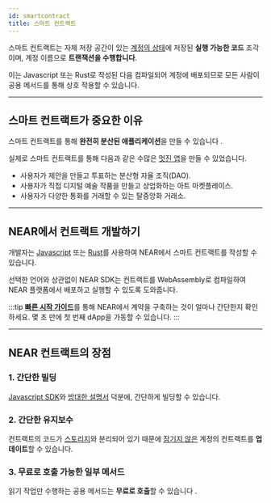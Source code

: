 ```yaml
---
id: smartcontract
title: 스마트 컨트랙트
---
```


스마트 컨트랙트는 자체 저장 공간이 있는 [계정의 상태](./state.md)에 저장된 **실행 가능한 코드** 조각이며, 계정 이름으로 **트랜잭션을 수행합니다**.

이는 Javascript 또는 Rust로 작성된 다음 컴파일되어 계정에 배포되므로 모든 사람이 공용 메서드를 통해 상호 작용할 수 있습니다.

---

## 스마트 컨트랙트가 중요한 이유
스마트 컨트랙트를 통해 **완전히 분산된 애플리케이션**을 만들 수 있습니다 .

실제로 스마트 컨트랙트를 통해 다음과 같은 수많은 [멋진 앱](https://awesomenear.com)을 만들 수 있었습니다.

- 사용자가 제안을 만들고 투표하는 분산형 자율 조직(DAO).
- 사용자가 직접 디지털 예술 작품을 만들고 상업화하는 아트 마켓플레이스.
- 사용자가 다양한 통화를 거래할 수 있는 탈중앙화 거래소.

---

## NEAR에서 컨트랙트 개발하기
개발자는 [Javascript](../../../4.tools/js-sdk.md) 또는 [Rust](../../../4.tools/rs-sdk.md)를 사용하여 NEAR에서 스마트 컨트랙트를 작성할 수 있습니다.

선택한 언어와 상관없이 NEAR SDK는 컨트랙트를 WebAssembly로 컴파일하여 NEAR 플랫폼에서 배포하고 실행할 수 있도록 도와줍니다.

:::tip
[**빠른 시작 가이드**](../../../2.develop/quickstart.md)를 통해 NEAR에서 계약을 구축하는 것이 얼마나 간단한지 확인하세요. 몇 초 만에 첫 번째 dApp을 가동할 수 있습니다.
:::

---

## NEAR 컨트랙트의 장점

### 1. 간단한 빌딩
[Javascript SDK](../../../4.tools/js-sdk.md)와 [방대한 설명서](../../../2.develop/welcome.md) 덕분에, 간단하게 빌딩할 수 있습니다.

### 2. 간단한 유지보수
컨트랙트의 코드가 [스토리지](state.md)와 분리되어 있기 때문에 [잠기지 않은](./access-keys.md#locked-accounts) 계정의 컨트랙트를 **업데이트**할 수 있습니다.

### 3. 무료로 호출 가능한 일부 메서드
읽기 작업만 수행하는 공용 메서드는 **무료로 호출**할 수 있습니다 .



